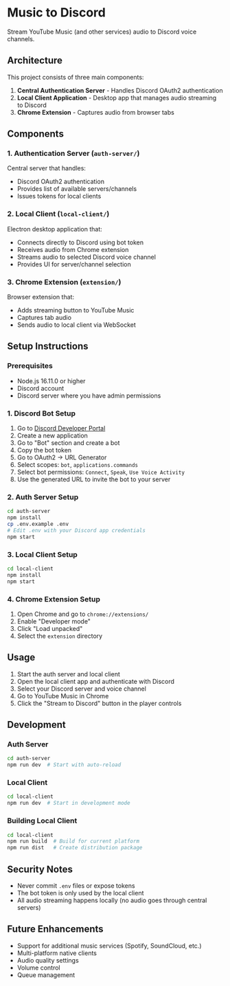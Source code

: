 # Music to Discord

Stream YouTube Music (and other services) audio to Discord voice channels.

## Architecture

This project consists of three main components:

1. **Central Authentication Server** - Handles Discord OAuth2 authentication
2. **Local Client Application** - Desktop app that manages audio streaming to Discord
3. **Chrome Extension** - Captures audio from browser tabs

## Components

### 1. Authentication Server (`auth-server/`)

Central server that handles:
- Discord OAuth2 authentication
- Provides list of available servers/channels
- Issues tokens for local clients

### 2. Local Client (`local-client/`)

Electron desktop application that:
- Connects directly to Discord using bot token
- Receives audio from Chrome extension
- Streams audio to selected Discord voice channel
- Provides UI for server/channel selection

### 3. Chrome Extension (`extension/`)

Browser extension that:
- Adds streaming button to YouTube Music
- Captures tab audio
- Sends audio to local client via WebSocket

## Setup Instructions

### Prerequisites

- Node.js 16.11.0 or higher
- Discord account
- Discord server where you have admin permissions

### 1. Discord Bot Setup

1. Go to [Discord Developer Portal](https://discord.com/developers/applications)
2. Create a new application
3. Go to "Bot" section and create a bot
4. Copy the bot token
5. Go to OAuth2 → URL Generator
6. Select scopes: `bot`, `applications.commands`
7. Select bot permissions: `Connect`, `Speak`, `Use Voice Activity`
8. Use the generated URL to invite the bot to your server

### 2. Auth Server Setup

```bash
cd auth-server
npm install
cp .env.example .env
# Edit .env with your Discord app credentials
npm start
```

### 3. Local Client Setup

```bash
cd local-client
npm install
npm start
```

### 4. Chrome Extension Setup

1. Open Chrome and go to `chrome://extensions/`
2. Enable "Developer mode"
3. Click "Load unpacked"
4. Select the `extension` directory

## Usage

1. Start the auth server and local client
2. Open the local client app and authenticate with Discord
3. Select your Discord server and voice channel
4. Go to YouTube Music in Chrome
5. Click the "Stream to Discord" button in the player controls

## Development

### Auth Server
```bash
cd auth-server
npm run dev  # Start with auto-reload
```

### Local Client
```bash
cd local-client
npm run dev  # Start in development mode
```

### Building Local Client
```bash
cd local-client
npm run build  # Build for current platform
npm run dist   # Create distribution package
```

## Security Notes

- Never commit `.env` files or expose tokens
- The bot token is only used by the local client
- All audio streaming happens locally (no audio goes through central servers)

## Future Enhancements

- Support for additional music services (Spotify, SoundCloud, etc.)
- Multi-platform native clients
- Audio quality settings
- Volume control
- Queue management